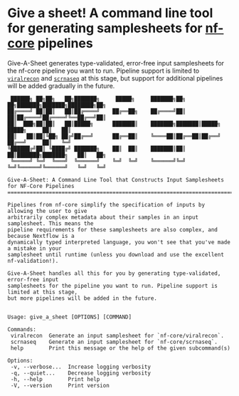 # Give a sheet! A command line tool for generating samplesheets for [nf-core](https://nf-co.re/) pipelines

Give-A-Sheet generates type-validated, error-free input samplesheets for the nf-core pipeline you want to run. Pipeline support is limited to [`viralrecon`](https://nf-co.re/viralrecon) and [`scrnaseq`](https://nf-co.re/scrnaseq) at this stage, but support for additional pipelines will be added gradually in the future.

```
 ██████╗ ██╗██╗   ██╗███████╗     █████╗     ███████╗██╗  ██╗███████╗███████╗████████╗██╗
██╔════╝ ██║██║   ██║██╔════╝    ██╔══██╗    ██╔════╝██║  ██║██╔════╝██╔════╝╚══██╔══╝██║
██║  ███╗██║██║   ██║█████╗      ███████║    ███████╗███████║█████╗  █████╗     ██║   ██║
██║   ██║██║╚██╗ ██╔╝██╔══╝      ██╔══██║    ╚════██║██╔══██║██╔══╝  ██╔══╝     ██║   ╚═╝
╚██████╔╝██║ ╚████╔╝ ███████╗    ██║  ██║    ███████║██║  ██║███████╗███████╗   ██║   ██╗
 ╚═════╝ ╚═╝  ╚═══╝  ╚══════╝    ╚═╝  ╚═╝    ╚══════╝╚═╝  ╚═╝╚══════╝╚══════╝   ╚═╝   ╚═╝

Give-A-Sheet: A Command Line Tool that Constructs Input Samplesheets for NF-Core Pipelines
=========================================================================================

Pipelines from nf-core simplify the specification of inputs by allowing the user to give
arbitrarily complex metadata about their samples in an input samplesheet. This means the
pipeline requirements for these samplesheets are also complex, and because Nextflow is a
dynamically typed interpreted language, you won't see that you've made a mistake in your
samplesheet until runtime (unless you download and use the excellent nf-validation!).

Give-A-Sheet handles all this for you by generating type-validated, error-free input
samplesheets for the pipeline you want to run. Pipeline support is limited at this stage,
but more pipelines will be added in the future.


Usage: give_a_sheet [OPTIONS] [COMMAND]

Commands:
 viralrecon  Generate an input samplesheet for `nf-core/viralrecon`.
 scrnaseq    Generate an input samplesheet for `nf-core/scrnaseq`.
 help        Print this message or the help of the given subcommand(s)

Options:
 -v, --verbose...  Increase logging verbosity
 -q, --quiet...    Decrease logging verbosity
 -h, --help        Print help
 -V, --version     Print version
```
